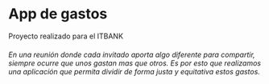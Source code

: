 # App de gastos
Proyecto realizado para el ITBANK

###### En una reunión donde cada invitado aporta algo diferente para compartir, siempre ocurre que unos gastan mas que otros. Es por esto que realizamos una aplicación que permita dividir de forma justa y equitativa estos gastos.
